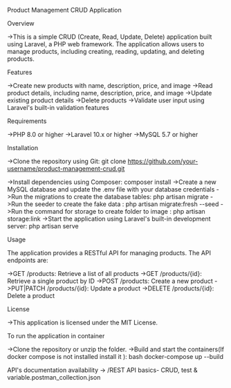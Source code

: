 Product Management CRUD Application

Overview

->This is a simple CRUD (Create, Read, Update, Delete) application built using Laravel, a PHP web framework. The application allows users to manage products, including creating, reading, updating, and deleting products.

Features

->Create new products with name, description, price, and image
->Read product details, including name, description, price, and image
->Update existing product details
->Delete products
->Validate user input using Laravel's built-in validation features

Requirements

->PHP 8.0 or higher
->Laravel 10.x or higher
->MySQL 5.7 or higher

Installation

->Clone the repository using Git: git clone https://github.com/your-username/product-management-crud.git

->Install dependencies using Composer: composer install
->Create a new MySQL database and update the .env file with your database credentials
->Run the migrations to create the database tables: php artisan migrate
->Run the seeder to create the fake data : php artisan migrate:fresh --seed
->Run the command for storage to create folder to image : php artisan storage:link
->Start the application using Laravel's built-in development server: php artisan serve

Usage

The application provides a RESTful API for managing products. The API endpoints are:

->GET /products: Retrieve a list of all products
->GET /products/{id}: Retrieve a single product by ID
->POST /products: Create a new product
->PUT|PATCH /products/{id}: Update a product
->DELETE /products/{id}: Delete a product

License

->This application is licensed under the MIT License.

To run the application in container

->Clone the repository or unzip the folder.
->Build and start the containers(If docker compose is not installed install it ):
   bash docker-compose up --build

      
API's documentation availability
-> /REST API basics- CRUD, test & variable.postman_collection.json